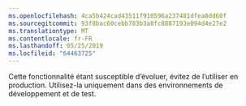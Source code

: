 ```yaml
---
ms.openlocfilehash: 4ca5b424cad43511f910596a237481dfea0dd60f
ms.sourcegitcommit: 93f8bac60cebb783b3a8fc8887193e094d4e27e2
ms.translationtype: MT
ms.contentlocale: fr-FR
ms.lasthandoff: 05/25/2019
ms.locfileid: "64463725"
---
```

Cette fonctionnalité étant susceptible d’évoluer, évitez de l’utiliser en production. Utilisez-la uniquement dans des environnements de développement et de test.